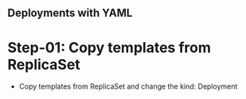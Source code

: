 ## Deployments with YAML
# Step-01: Copy templates from ReplicaSet
- Copy templates from ReplicaSet and change the kind: Deployment